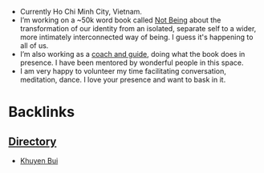 - Currently Ho Chi Minh City, Vietnam.
- I’m working on a ~50k word book called [Not Being](https://www.facebook.com/BuiGiaKhuyen/posts/10221154695485892) about the transformation of our identity from an isolated, separate self to a wider, more intimately interconnected way of being. I guess it's happening to all of us.  
- I’m also working as a [coach and guide](https://khuyenbui.com/guiding-practice), doing what the book does in presence. I have been mentored by wonderful people in this space. 
- I am very happy to volunteer my time facilitating conversation, meditation, dance. I love your presence and want to bask in it. 

# Backlinks
## [Directory](<Directory.md>)
- [Khuyen Bui](<Khuyen Bui.md>)

